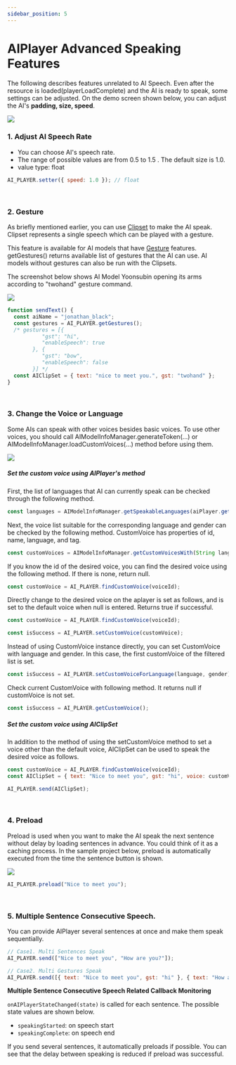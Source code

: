 ```yaml
---
sidebar_position: 5
---
```


# AIPlayer Advanced Speaking Features

The following describes features unrelated to AI Speech.
Even after the resource is loaded(playerLoadComplete) and the AI is ready to speak, some settings can be adjusted. On the demo screen shown below, you can adjust the AI's **padding, size, speed**.

<img src="/img/aihuman/web/sdk_demo_speak.png" />

<br/>

### 1. Adjust AI Speech Rate

- You can choose AI's speech rate.
- The range of possible values are from 0.5 to 1.5 . The default size is 1.0.
- value type: float

```javascript
AI_PLAYER.setter({ speed: 1.0 }); // float
```

<br/>

### 2. Gesture

As briefly mentioned earlier, you can use [Clipset](#42-aiclipset) to make the AI speak. Clipset represents a single speech which can be played with a gesture.

This feature is available for AI models that have [Gesture](#43-aigesture) features. getGestures() returns available list of gestures that the AI can use. AI models without gestures can also be run with the Clipsets.

The screenshot below shows AI Model Yoonsubin opening its arms according to "twohand" gesture command.

<img src="/img/aihuman/web/sdk_demo_gesture.png" />

```javascript
function sendText() {
  const aiName = "jonathan_black";
  const gestures = AI_PLAYER.getGestures();
  /* gestures = [{
		   "gst": "hi",
		   "enableSpeech": true
        }, {
		   "gst": "bow",
		   "enableSpeech": false
        }] */
  const AIClipSet = { text: "nice to meet you.", gst: "twohand" };
}
```

<br/>

### 3. Change the Voice or Language

Some AIs can speak with other voices besides basic voices. To use other voices, you should call AIModelInfoManager.generateToken(...) or AIModelInfoManager.loadCustomVoices(...) method before using them.

<img src="/img/aihuman/web/sdk_demo_04.png" />

##### Set the custom voice using AIPlayer's method

First, the list of languages that AI can currently speak can be checked through the following method.

```javascript
const languages = AIModelInfoManager.getSpeakableLanguages(aiPlayer.getGender());
```

Next, the voice list suitable for the corresponding language and gender can be checked by the following method. CustomVoice has properties of id, name, language, and tag.

```javascript
const customVoices = AIModelInfoManager.getCustomVoicesWith(String language, String gender);
```

If you know the id of the desired voice, you can find the desired voice using the following method. If there is none, return null.

```javascript
const customVoice = AI_PLAYER.findCustomVoice(voiceId);
```

Directly change to the desired voice on the aplayer is set as follows, and is set to the default voice when null is entered. Returns true if successful.

```javascript
const customVoice = AI_PLAYER.findCustomVoice(voiceId);

const isSuccess = AI_PLAYER.setCustomVoice(customVoice);
```

Instead of using CustomVoice instance directly, you can set CustomVoice with language and gender. In this case, the first customVoice of the filtered list is set.

```javascript
const isSuccess = AI_PLAYER.setCustomVoiceForLanguage(language, gender);
```

Check current CustomVoice with following method. It returns null if customVoice is not set.

```javascript
const isSuccess = AI_PLAYER.getCustomVoice();
```

##### Set the custom voice using AIClipSet

In addition to the method of using the setCustomVoice method to set a voice other than the default voice, AIClipSet can be used to speak the desired voice as follows.

```javascript
const customVoice = AI_PLAYER.findCustomVoice(voiceId);
const AIClipSet = { text: "Nice to meet you", gst: "hi", voice: customVoice };

AI_PLAYER.send(AIClipSet);
```

<br/>

### 4. Preload

Preload is used when you want to make the AI speak the next sentence without delay by loading sentences in advance. You could think of it as a caching process. In the sample project below, preload is automatically executed from the time the sentence button is shown.

<img src="/img/aihuman/web/sdk_demo_preload.png" />

```javascript
AI_PLAYER.preload("Nice to meet you");
```

<br/>

### 5. Multiple Sentence Consecutive Speech.

You can provide AIPlayer several sentences at once and make them speak sequentially.

```javascript
// Case1. Multi Sentences Speak
AI_PLAYER.send(["Nice to meet you", "How are you?"]);

// Case2. Multi Gestures Speak
AI_PLAYER.send([{ text: "Nice to meet you", gst: "hi" }, { text: "How are you?" }]);
```

**Multiple Sentence Consecutive Speech Related Callback Monitoring**

`onAIPlayerStateChanged(state)` is called for each sentence. The possible state values are shown below.

- `speakingStarted`: on speech start
- `speakingComplete`: on speech end

If you send several sentences, it automatically preloads if possible. You can see that the delay between speaking is reduced if preload was successful.
